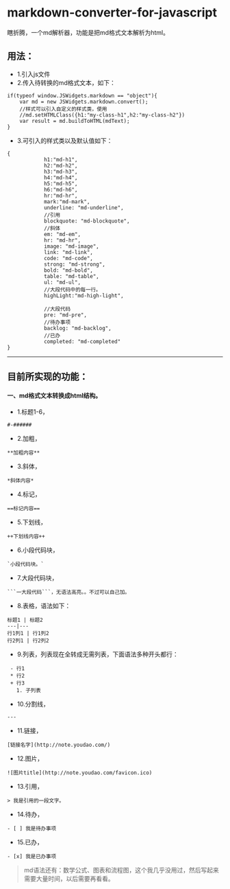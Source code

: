 # markdown-converter-for-javascript
瞎折腾，一个md解析器，功能是把md格式文本解析为html。
## 用法：
- 1.引入js文件
- 2.传入待转换的md格式文本，如下：
```
if(typeof window.JSWidgets.markdown == "object"){
    var md = new JSWidgets.markdown.convert();
    //样式可以引入自定义的样式类，使用
    //md.setHTMLClass({h1:"my-class-h1",h2:"my-class-h2"})
    var result = md.buildToHTML(mdText);
}
```
- 3.可引入的样式类以及默认值如下：
```
{
            h1:"md-h1",
            h2:"md-h2",
            h3:"md-h3",
            h4:"md-h4",
            h5:"md-h5",
            h6:"md-h6",
            hr:"md-hr",
            mark:"md-mark",
            underline: "md-underline",
            //引用
            blockquote: "md-blockquote",
            //斜体
            em: "md-em",
            hr: "md-hr",
            image: "md-image",
            link: "md-link",
            code: "md-code",
            strong: "md-strong",
            bold: "md-bold",
            table: "md-table",
            ul: "md-ul",
            //大段代码中的每一行。
            highLight:"md-high-light",

            //大段代码
            pre: "md-pre",
            //待办事项
            backlog: "md-backlog",
            //已办
            completed: "md-completed"
}

```
---
## 目前所实现的功能：
#### 一、md格式文本转换成html结构。
- 1.标题1-6，
```
#-######
```
- 2.加粗，
```
**加粗内容**
```
- 3.斜体，
```
*斜体内容*
```
- 4.标记，
```
==标记内容==
```
- 5.下划线，
```
++下划线内容++
```
- 6.小段代码块，
```
`小段代码块。`
```
- 7.大段代码块，
```
```一大段代码```，无语法高亮。。不过可以自己加。
```
- 8.表格，语法如下：
```
标题1 | 标题2
---|---
行1列1 | 行1列2
行2列1 | 行2列2
```
- 9.列表，列表现在全转成无需列表，下面语法多种开头都行：
```
 - 行1 
 * 行2 
 + 行3
   1. 子列表 
```
- 10.分割线，
```
---
```
- 11.链接，
```
[链接名字](http://note.youdao.com/)
```
- 12.图片，
```
![图片title](http://note.youdao.com/favicon.ico)
```
- 13.引用，
```
> 我是引用的一段文字。
```
- 14.待办，
```
- [ ] 我是待办事项
```
- 15.已办，
```
- [x] 我是已办事项
```
> md语法还有：数学公式、图表和流程图，这个我几乎没用过，然后写起来需要大量时间，以后需要再看看。
